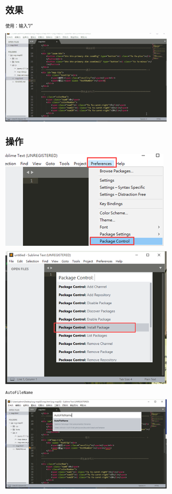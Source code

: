 # 效果

使用：输入”/”

![](image/7-1.gif)

# 操作

![](image/2-1.png)

![](image/2-2.png)

`AutoFileName`

![](image/7-2.png)